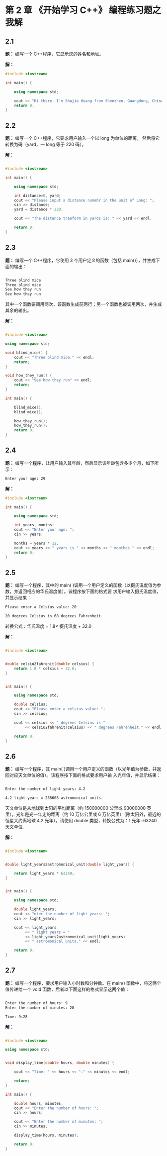# 第 2 章 《开始学习 C++》 编程练习题之我解

## 2.1

**题：** 编写一个 C++程序，它显示您的姓名和地址。

**解：**

```Cpp
#include <iostream>

int main() {

    using namespace std;

    cout << "Hi there, I'm Shujia Huang from Shenzhen, Guangdong, China" << endl;
    return 0;
}

```

## 2.2

**题：** 编写一个 C++程序，它要求用户输入一个以 long 为单位的距离， 然后将它转换为码（yard，一 long 等于 220 码）。

**解：**

```Cpp

#include <iostream>

int main() {

    using namespace std;

    int distance=0, yard;
    cout << "Please input a distance numebr in the unit of Long: ";
    cin >> distance;
    yard = distance * 220;

    cout << "The distance tranform in yards is: " << yard << endl;

    return 0;
}

```

## 2.3

**题：** 编写一个 C++程序，它使用 3 个用户定义的函数（包括 main()），并生成下面的输出：

```bash

Three blind mice
Three blind mice
See how they run
See how they run

```

其中一个函数要调用两次，该函数生成前两行；另一个函数也被调用两次，并生成其余的输出。

**解：**

```Cpp

#include <iostream>

using namespace std;

void blind_mice() {
    cout << "Three blind mice." << endl;
    return;
}

void how_they_run() {
    cout << "See how they run" << endl;
    return;
}

int main() {

    blind_mice();
    blind_mice();

    how_they_run();
    how_they_run();
    return 0;
}

```

## 2.4

**题：** 编写一个程序，让用户输入其年龄，然后显示该年龄包含多少个月，如下所示：

```bash
Enter your age: 29

```

**解：**

```Cpp
#include <iostream>

int main() {

    using namespace std;

    int years, months;
    cout << "Enter your age: ";
    cin >> years;

    months = years * 12;
    cout << years << " years is " << months << " monthes." << endl;
    return 0;
}

```

## 2.5

**题：** 编写一个程序，其中的 main( )调用一个用户定义的函数（以摄氏温度值为参数，并返回相应的华氏温度值）。该程序按下面的格式要 求用户输入摄氏温度值，并显示结果：

```bash
Please enter a Celsius value: 20

20 degrees Celsius is 68 degrees Fahrenheit.

```

转换公式：华氏温度 = 1.8× 摄氏温度 + 32.0

**解：**

```Cpp

#include <iostream>


double celsiu2fahrenit(double celsius) {
    return 1.8 * celsius + 32.0;
}


int main() {

    using namespace std;

    double celsius;
    cout << "Please enter a celsius value: ";
    cin >> celsius;

    cout << celsius << " degrees Celsius is "
         << celsiu2fahrenit(celsius) << " degrees Fahrenheit." << endl;

    return 0;
}

```

## 2.6

**题：** 编写一个程序，其 main( )调用一个用户定义的函数（以光年值为参数，并返回对应天文单位的值）。该程序按下面的格式要求用户输 入光年值，并显示结果：

```bash

Enter the number of light years: 4.2

4.2 light years = 265608 astromonical units.

```

天文单位是从地球到太阳的平均距离（约 150000000 公里或 93000000 英里），光年是光一年走的距离（约 10 万亿公里或 6 万亿英里）（除太阳外，最近的恒星大约离地球 4.2 光年）。请使用 double 类型，转换公式为：1 光年=63240 天文单位.

**解：**

```Cpp

#include <iostream>


double light_years2astromonical_unit(double light_years) {

    return light_years * 63240;
}


int main() {

    using namespace std;

    double light_years;
    cout << "nter the number of light years: ";
    cin >> light_years;

    cout << light_years
         << " light years = "
         << light_years2astromonical_unit(light_years)
         << " astromonical units." << endl;

    return 0;
}

```

## 2.7

**题：** 编写一个程序，要求用户输入小时数和分钟数。在 main() 函数中，将这两个值传递给一个 void 函数，后者以下面这样的格式显示这两个值：

```bash

Enter the number of hours: 9
Enter the number of minutes: 28

Time: 9:28

```

**解：**

```Cpp

#include <iostream>

using namespace std;


void display_time(double hours, double minutes) {

    cout << "Time: " << hours << ":" << minutes << endl;

    return;
}

int main() {

    double hours, minutes;
    cout << "Enter the number of hours: ";
    cin >> hours;

    cout << "Enter the number of minutes: ";
    cin >> minutes;

    display_time(hours, minutes);

    return 0;
}

```
